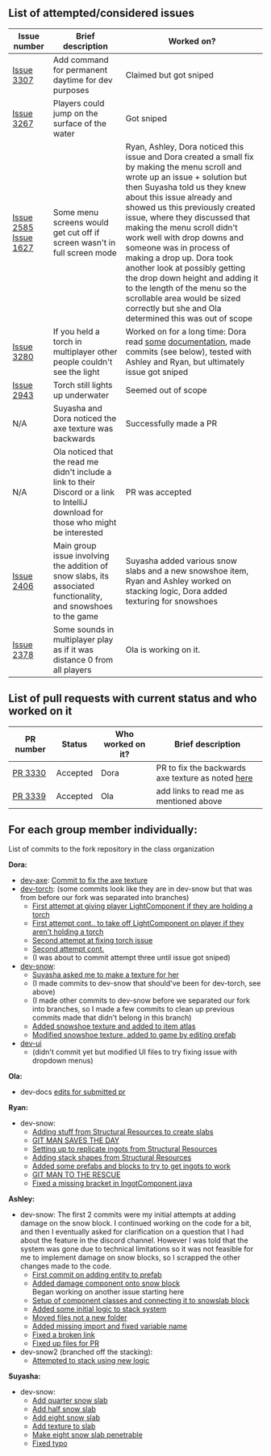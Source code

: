 ## List of attempted/considered issues 
<include brief comment stating if you decided to work on it or not and how successful the work was>
<include link in issue number>


Issue number | Brief description | Worked on?
--- | --- | --- 
[Issue 3307](https://github.com/MovingBlocks/Terasology/issues/3307) | Add command for permanent daytime for dev purposes | Claimed but got sniped
[Issue 3267](https://github.com/MovingBlocks/Terasology/issues/3267) | Players could jump on the surface of the water | Got sniped
[Issue 2585](https://github.com/MovingBlocks/Terasology/issues/2585) [Issue 1627](https://github.com/MovingBlocks/Terasology/issues/1627) | Some menu screens would get cut off if screen wasn't in full screen mode | Ryan, Ashley, Dora noticed this issue and Dora created a small fix by making the menu scroll and wrote up an issue + solution but then Suyasha told us they knew about this issue already and showed us this previously created issue, where they discussed that making the menu scroll didn't work well with drop downs and someone was in process of making a drop up. Dora took another look at possibly getting the drop down height and adding it to the length of the menu so the scrollable area would be sized correctly but she and Ola determined this was out of scope
[Issue 3280](https://github.com/MovingBlocks/Terasology/issues/3280) | If you held a torch in multiplayer other people couldn't see the light | Worked on for a long time: Dora read [some](https://metaterasology.github.io/docs/developing/networkMultiplayer/networkEvents.html) [documentation](https://metaterasology.github.io/docs/developing/entitySystem/events.html?highlight=receiveevent), made commits (see below), tested with Ashley and Ryan, but ultimately issue got sniped
[Issue 2943](https://github.com/MovingBlocks/Terasology/issues/2943) | Torch still lights up underwater | Seemed out of scope
N/A | Suyasha and Dora noticed the axe texture was backwards | Successfully made a PR
N/A| Ola noticed that the read me didn't include a link to their Discord or a link to IntelliJ download for those who might be interested| PR was accepted
[Issue 2406](https://github.com/MovingBlocks/Terasology/issues/2406) | Main group issue involving the addition of snow slabs, its associated functionality, and snowshoes to the game | Suyasha added various snow slabs and a new snowshoe item, Ryan and Ashley worked on stacking logic, Dora added texturing for snowshoes
[Issue 2378](https://github.com/MovingBlocks/Terasology/issues/2378) | Some sounds in multiplayer play as if it was distance 0 from all players| Ola is working on it.

## List of pull requests with current status and who worked on it
<!-- Status options: accepted, rejected, still waiting, making changes, etc-->
<include link in PR number>


PR number | Status | Who worked on it? | Brief description 
--- | --- | --- | ---
[PR 3330](https://github.com/MovingBlocks/Terasology/pull/3330) | Accepted | Dora | PR to fix the backwards axe texture as noted [here](https://github.com/MovingBlocks/Terasology/pull/2876)
[PR 3339](https://github.com/MovingBlocks/Terasology/pull/3339#issuecomment-384012084)| Accepted| Ola |add links to read me as mentioned above

## For each group member individually: 
List of commits to the fork repository in the class organization

**Dora:** 
- [dev-axe](https://github.com/nyu-ossd-s18/Terasology/commits/dev-axe): [Commit to fix the axe texture](https://github.com/nyu-ossd-s18/Terasology/commit/3f1a7362c11be845093400d43acf979c663f896d)
- [dev-torch](https://github.com/nyu-ossd-s18/Terasology/commits/dev-torch): (some commits look like they are in dev-snow but that was from before our fork was separated into branches)
  - [First attempt at giving player LightComponent if they are holding a torch](https://github.com/nyu-ossd-s18/Terasology/commit/619842f2501b9932dd72398996c6274aec775bb9)
  - [First attempt cont., to take off LightComponent on player if they aren't holding a torch](https://github.com/nyu-ossd-s18/Terasology/commit/1f55a33549bcd7c361debfe957e1e3d9cf1f0605)
  - [Second attempt at fixing torch issue](https://github.com/nyu-ossd-s18/Terasology/commit/622dc57ff1b1ee87e9570ebe08c759338cd6127b)
  - [Second attempt cont.](https://github.com/nyu-ossd-s18/Terasology/commit/f11232811ab65de761938a3c89f60f1c486d67a4)
  - (I was about to commit attempt three until issue got sniped)
- [dev-snow](https://github.com/nyu-ossd-s18/Terasology/commits/dev-snow):
  - [Suyasha asked me to make a texture for her](https://github.com/nyu-ossd-s18/Terasology/commit/d93049deaaa80899c4e92f0820b0a8808cd34ecc)
  - (I made commits to dev-snow that should've been for dev-torch, see above)
  - (I made other commits to dev-snow before we separated our fork into branches, so I made a few commits to clean up previous commits made that didn't belong in this branch) 
  - [Added snowshoe texture and added to item atlas](https://github.com/nyu-ossd-s18/Terasology/commit/7e39860f84716290192b96aea55c62c6773c6eac)
  - [Modified snowshoe texture, added to game by editing prefab](https://github.com/nyu-ossd-s18/Terasology/commit/006b5a94ad3567beeec8d3ac3fce4cd4fdedcc92)
- [dev-ui](https://github.com/nyu-ossd-s18/Terasology/commits/dev-ui)
  - (didn't commit yet but modified UI files to try fixing issue with dropdown menus)

**Ola:**
- dev-docs [edits for submitted pr](https://github.com/nyu-ossd-s18/Terasology/commit/8106634720bfdf5598be823dcd1fb1ee848660fc)

**Ryan:**
- dev-snow:
  - [Adding stuff from Structural Resources to create slabs](https://github.com/nyu-ossd-s18/Terasology/commit/374e9bb635bf60d757474434585bb73643a3da59)
  - [GIT MAN SAVES THE DAY](https://github.com/nyu-ossd-s18/Terasology/commit/d32be035babbe763d7d997df867c860f19f6ddac)
  - [Setting up to replicate ingots from Structural Resources](https://github.com/nyu-ossd-s18/Terasology/commit/4117d314918953de1a11e7ecaca88adf6d0249af)
  - [Adding stack shapes from Structural Resources](https://github.com/nyu-ossd-s18/Terasology/commit/b85028cec820810cd46ee4607e6538c2d0b9e87f)
  - [Added some prefabs and blocks to try to get ingots to work](https://github.com/nyu-ossd-s18/Terasology/commit/b6760491dd2a62c9789f21b375642d8c256a3893)
  - [GIT MAN TO THE RESCUE](https://github.com/nyu-ossd-s18/Terasology/commit/5f239cce59f9d1323556900aec39c49350ef5b76)
  - [Fixed a missing bracket in IngotComponent.java](https://github.com/nyu-ossd-s18/Terasology/commit/79f9e25296c4af988068d1c6f368a22dbb5b78de)

**Ashley:**
- dev-snow: 
The first 2 commits were my initial attempts at adding damage on the snow block. I continued working on the code for a bit, and then I eventually asked for clarification on a question that I had about the feature in the discord channel. However I was told that the system was gone due to technical limitations so it was not feasible for me to implement damage on snow blocks, so I scrapped the other changes made to the code.  
  - [First commit on adding entity to prefab](https://github.com/nyu-ossd-s18/Terasology/commit/1e727ba8959a49653c2b37a98aaded1a20395036) 
  - [Added damage component onto snow block](https://github.com/nyu-ossd-s18/Terasology/commit/837519fe52aa71184e9e31f2108a32393e4a185d)  
Began working on another issue starting here 
  - [Setup of component classes and connecting it to snowslab block](https://github.com/nyu-ossd-s18/Terasology/commit/db27a5d8a65c8cbd879c3384568c1ca25ba642de) 
  - [Added some initial logic to stack system](https://github.com/nyu-ossd-s18/Terasology/commit/75c6bbef859188bc9b29fd1e49a7f4f6e1ef2733)
  - [Moved files not a new folder](https://github.com/nyu-ossd-s18/Terasology/commit/33319f0c8cb074b6b6b4abbab9c8d2eac350c630) 
  - [Added missing import and fixed variable name](https://github.com/nyu-ossd-s18/Terasology/commit/5ecee086d6e284947f7d62b10517455f4fb35ced)
  - [Fixed a broken link](https://github.com/Terasology/TutorialAssetSystem/wiki/Add-A-Dice/_history)
  - [Fixed up files for PR](https://github.com/nyu-ossd-s18/Terasology/commit/30bf925b814eadaf49fb2ccb30c74c86128b190f)
- dev-snow2 (branched off the stacking):
  - [Attempted to stack using new logic](https://github.com/nyu-ossd-s18/Terasology/commit/d7354ffe63410ad8656f0179baf7a8e0d3872d5e)
  

**Suyasha:**
- dev-snow:
  - [Add quarter snow slab](https://github.com/nyu-ossd-s18/Terasology/commit/f922805e1badefde9c84a76d524ffb6755a8020e)
  - [Add half snow slab](https://github.com/nyu-ossd-s18/Terasology/commit/6be3801c544ce64c76899f45fdbbfac5975d2b07)
  - [Add eight snow slab](https://github.com/nyu-ossd-s18/Terasology/commit/b59599893f260ed9017d4ca1df9471618644c143)
  - [Add texture to slab](https://github.com/nyu-ossd-s18/Terasology/commit/c3bc1e773ce86542fe0c48ed83a6f889cd9799c1)
  - [Make eight snow slab penetrable](https://github.com/nyu-ossd-s18/Terasology/commit/4aeacafdb42fde3cbbbcc0eb1f2c3b6f0895ce24)
  - [Fixed typo](https://github.com/Terasology/TutorialAssetSystem/wiki/Add-A-Dice)
